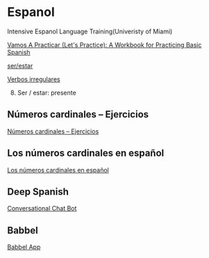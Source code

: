 # Espanol 
Intensive Espanol Language Training(Univeristy of Miami)

[Vamos A Practicar (Let's Practice): A Workbook for Practicing Basic Spanish ](https://www.amazon.com/Vamos-Practicar-Lets-Practice-Practicing/dp/0405472137)

[ser/estar](https://aprenderespanol.org/verbos/ser-estar.html)

[Verbos irregulares](https://www.spanishunicorn.com/verbos-irregulares-en-presente/)


8. Ser / estar: presente

## Números cardinales – Ejercicios
[Números cardinales – Ejercicios](https://espanol.lingolia.com/es/vocabulario/numeros-fechas-horas/numeros-cardinales/numeros-cardinales-ejercicios)

## Los números cardinales en español
[Los números cardinales en español](https://espanol.lingolia.com/es/vocabulario/numeros-fechas-horas/numeros-cardinales)

## Deep Spanish
[Conversational Chat Bot](https://www.bergesinstitutespanish.com/deep-spanish)

## Babbel
[Babbel App](https://get.babbel.com/promo_ame_usa-en_semnb_desktop_prices?learn_lang=QMS)
